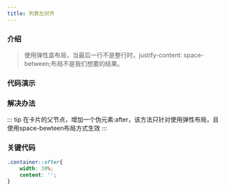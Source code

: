 ```yaml
---
title: 列表左对齐
---
```


### 介绍

>使用弹性盒布局，当最后一行不是整行时，justify-content: space-between;布局不是我们想要的结果。
>

### 代码演示

<flexbewteen/>

### 解决办法

::: tip
在卡片的父节点，增加一个伪元素:after，该方法只针对使用弹性布局，且使用space-bewteen布局方式生效
:::

### 关键代码

```css
.container::after{
    width: 30%;
    content: '';
}
```
